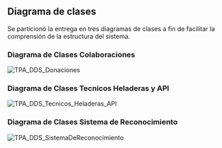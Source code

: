 ## Diagrama de clases

Se particionó la entrega en tres diagramas de clases 
a fin de facilitar la comprensión de la estructura del sistema.

### Diagrama de Clases Colaboraciones

![TPA_DDS_Donaciones](https://github.com/mgerezqa/tpa_componentes/assets/54424951/312f4339-3c5f-42ee-b361-39cc62f9be70)


### Diagrama de Clases Tecnicos Heladeras y API

![TPA_DDS_Tecnicos_Heladeras_API](https://github.com/mgerezqa/tpa_componentes/assets/54424951/71bf70c7-4d9e-4c73-9b93-8347ffa4fd91)


### Diagrama de Clases Sistema de Reconocimiento

![TPA_DDS_SistemaDeReconocimiento](https://github.com/mgerezqa/tpa_componentes/assets/54424951/3fb6855c-b5f2-44c5-88af-06dc2fb9305a)
